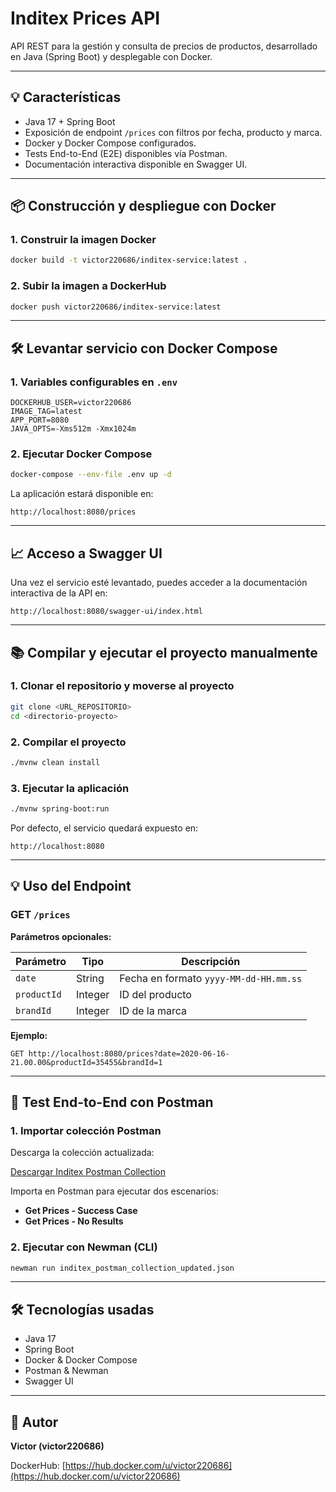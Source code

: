 # Inditex Prices API

API REST para la gestión y consulta de precios de productos, desarrollado en Java (Spring Boot) y desplegable con Docker.

---

## 💡 Características

- Java 17 + Spring Boot
- Exposición de endpoint `/prices` con filtros por fecha, producto y marca.
- Docker y Docker Compose configurados.
- Tests End-to-End (E2E) disponibles vía Postman.
- Documentación interactiva disponible en Swagger UI.

---

## 📦 Construcción y despliegue con Docker

### 1. **Construir la imagen Docker**

```bash
docker build -t victor220686/inditex-service:latest .
```

### 2. **Subir la imagen a DockerHub**

```bash
docker push victor220686/inditex-service:latest
```

---

## 🛠️ Levantar servicio con Docker Compose

### 1. **Variables configurables en `.env`**

```env
DOCKERHUB_USER=victor220686
IMAGE_TAG=latest
APP_PORT=8080
JAVA_OPTS=-Xms512m -Xmx1024m
```

### 2. **Ejecutar Docker Compose**

```bash
docker-compose --env-file .env up -d
```

La aplicación estará disponible en:
```
http://localhost:8080/prices
```

---

## 📈 Acceso a Swagger UI

Una vez el servicio esté levantado, puedes acceder a la documentación interactiva de la API en:

```
http://localhost:8080/swagger-ui/index.html
```

---

## 📚 Compilar y ejecutar el proyecto manualmente

### 1. **Clonar el repositorio y moverse al proyecto**

```bash
git clone <URL_REPOSITORIO>
cd <directorio-proyecto>
```

### 2. **Compilar el proyecto**

```bash
./mvnw clean install
```

### 3. **Ejecutar la aplicación**

```bash
./mvnw spring-boot:run
```

Por defecto, el servicio quedará expuesto en:
```
http://localhost:8080
```

---

## 💡 Uso del Endpoint

### **GET `/prices`**

**Parámetros opcionales:**

| Parámetro  | Tipo    | Descripción                      |
|-----------|--------|----------------------------------|
| `date`    | String | Fecha en formato `yyyy-MM-dd-HH.mm.ss` |
| `productId` | Integer | ID del producto                 |
| `brandId` | Integer | ID de la marca                  |

**Ejemplo:**

```
GET http://localhost:8080/prices?date=2020-06-16-21.00.00&productId=35455&brandId=1
```

---

## 🔧 Test End-to-End con Postman

### 1. **Importar colección Postman**

Descarga la colección actualizada:

[Descargar Inditex Postman Collection](sandbox:/mnt/data/inditex_postman_collection_updated.json)

Importa en Postman para ejecutar dos escenarios:

- **Get Prices - Success Case**
- **Get Prices - No Results**

### 2. **Ejecutar con Newman (CLI)**

```bash
newman run inditex_postman_collection_updated.json
```

---

## 🛠️ Tecnologías usadas

- Java 17
- Spring Boot
- Docker & Docker Compose
- Postman & Newman
- Swagger UI

---

## 🌟 Autor

**Victor (victor220686)**

DockerHub: [https://hub.docker.com/u/victor220686](https://hub.docker.com/u/victor220686)

